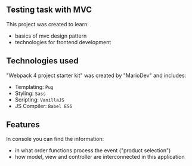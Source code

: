 ## Testing task with MVC

This project was created to learn:
- basics of mvc design pattern
- technologies for frontend development

## Technologies used
"Webpack 4 project starter kit" was created by "MarioDev" and includes:
- Templating: `Pug`
- Styling: `Sass`
- Scripting: `VanillaJS`
- JS Compiler: `Babel ES6`

## Features
In console you can find the information:
- in what order functions process the event ("product selection")
- how model, view and controller are interconnected in this application

